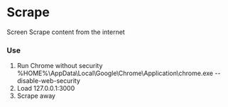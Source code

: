 # Scrape
Screen Scrape content from the internet

### Use
1. Run Chrome without security
%HOME%\AppData\Local\Google\Chrome\Application\chrome.exe --disable-web-security
2. Load 127.0.0.1:3000
3. Scrape away
